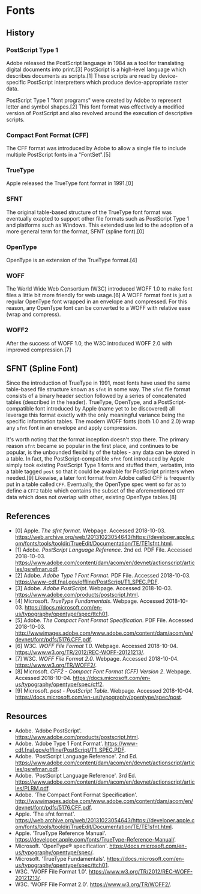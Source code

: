# Fonts

## History

### PostScript Type 1
Adobe released the PostScript language in 1984 as a tool for translating digital documents into print.[3]
PostScript is a high-level language which describes documents as scripts.[1]
These scripts are read by device-specific PostScript interpretters which produce device-appropriate raster data.

PostScript Type 1 "font programs" were created by Adobe to represent letter and symbol shapes.[2]
This font format was effectively a modified version of PostScript and also revolved around the execution of descriptive scripts.

### Compact Font Format (CFF)
The CFF format was introduced by Adobe to allow a single file to include multiple PostScript fonts in a "FontSet".[5]

### TrueType
Apple released the TrueType font format in 1991.[0]

### SFNT
The original table-based structure of the TrueType font format was eventually exapted to support other file formats such as PostScript Type 1 and platforms such as Windows. This extended use led to the adoption of a more general term for the format, SFNT (spline font).[0]

### OpenType
OpenType is an extension of the TrueType format.[4]

### WOFF
The World Wide Web Consortium (W3C) introduced WOFF 1.0 to make font files a little bit more friendly for web usage.[6]
A WOFF format font is just a regular OpenType font wrapped in an envelope and compressed.
For this reason, any OpenType font can be converted to a WOFF with relative ease (wrap and compress).

### WOFF2
After the success of WOFF 1.0, the W3C introduced WOFF 2.0 with improved compression.[7]

## SFNT (Spline Font)
Since the introduction of TrueType in 1991, most fonts have used the same table-based file structure known as `sfnt` in some way.
The `sfnt` file format consists of a binary header section followed by a series of concatenated tables (described in the header).
TrueType, OpenType, and a PostScript-compatible font introduced by Apple (name yet to be discovered) all leverage this format exactly with the only meaningful variance being the specific information tables.
The modern WOFF fonts (both 1.0 and 2.0) wrap any `sfnt` font in an envelope and apply compression.

It's worth noting that the format inception doesn't stop there.
The primary reason `sfnt` became so popular in the first place, and continues to be popular, is the unbounded flexibility of the tables - any data can be stored in a table.
In fact, the PostScript-compatible `sfnt` font introduced by Apple simply took existing PostScript Type 1 fonts and stuffed them, verbatim, into a table tagged `post` so that it could be available for PostScript printers when needed.[9]
Likewise, a later font format from Adobe called CFF is frequently put in a table called `CFF`.
Eventually, the OpenType spec went so far as to define a `CFF2` table which contains the subset of the aforementioned `CFF` data which does not overlap with other, existing OpenType tables.[8]

## References

- [0] Apple. _The sfnt format_. Webpage. Accessed 2018-10-03. https://web.archive.org/web/20131023054643/https://developer.apple.com/fonts/tools/tooldir/TrueEdit/Documentation/TE/TE1sfnt.html.
- [1] Adobe. _PostScript Language Reference_. 2nd ed. PDF File. Accessed 2018-10-03. https://www.adobe.com/content/dam/acom/en/devnet/actionscript/articles/psrefman.pdf.
- [2] Adobe. _Adobe Type 1 Font Format_. PDF File. Accessed 2018-10-03. https://www-cdf.fnal.gov/offline/PostScript/T1_SPEC.PDF.
- [3] Adobe. _Adobe PostScript_. Webpage. Accessed 2018-10-03. https://www.adobe.com/products/postscript.html.
- [4] Microsoft. _TrueType Fundamentals_. Webpage. Accessed 2018-10-03. https://docs.microsoft.com/en-us/typography/opentype/spec/ttch01.
- [5] Adobe. _The Compact Font Format Specification_. PDF File. Accessed 2018-10-03. http://wwwimages.adobe.com/www.adobe.com/content/dam/acom/en/devnet/font/pdfs/5176.CFF.pdf.
- [6] W3C. _WOFF File Format 1.0_. Webpage. Accessed 2018-10-04. https://www.w3.org/TR/2012/REC-WOFF-20121213/.
- [7] W3C. _WOFF File Format 2.0_. Webpage. Accessed 2018-10-04. https://www.w3.org/TR/WOFF2/.
- [8] Microsoft. _CFF2 - Compact Font Format (CFF) Version 2_. Webpage. Accessed 2018-10-04. https://docs.microsoft.com/en-us/typography/opentype/spec/cff2.
- [9] Microsoft. _post - PostScript Table_. Webpage. Accessed 2018-10-04. https://docs.microsoft.com/en-us/typography/opentype/spec/post.

## Resources

- Adobe. 'Adobe PostScript'. https://www.adobe.com/products/postscript.html.
- Adobe. 'Adobe Type 1 Font Format'. https://www-cdf.fnal.gov/offline/PostScript/T1_SPEC.PDF.
- Adobe. 'PostScript Language Reference'. 2nd Ed. https://www.adobe.com/content/dam/acom/en/devnet/actionscript/articles/psrefman.pdf.
- Adobe. 'PostScript Language Reference'. 3rd Ed. https://www.adobe.com/content/dam/acom/en/devnet/actionscript/articles/PLRM.pdf.
- Adobe. 'The Compact Font Format Specification'. http://wwwimages.adobe.com/www.adobe.com/content/dam/acom/en/devnet/font/pdfs/5176.CFF.pdf.
- Apple. 'The sfnt format'. https://web.archive.org/web/20131023054643/https://developer.apple.com/fonts/tools/tooldir/TrueEdit/Documentation/TE/TE1sfnt.html.
- Apple. 'TrueType Reference Manual'. https://developer.apple.com/fonts/TrueType-Reference-Manual/.
- Microsoft. 'OpenType® specification'. https://docs.microsoft.com/en-us/typography/opentype/spec/.
- Microsoft. 'TrueType Fundamentals'. https://docs.microsoft.com/en-us/typography/opentype/spec/ttch01.
- W3C. 'WOFF File Format 1.0'. https://www.w3.org/TR/2012/REC-WOFF-20121213/.
- W3C. 'WOFF File Format 2.0'. https://www.w3.org/TR/WOFF2/.
